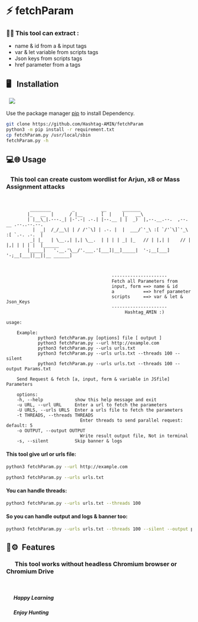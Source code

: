 

# ⚡️ fetchParam

<h3> 👨‍💻 This tool can extract : </h3>

   * name & id from a & input tags 
   * var & let variable from scripts tags 
   * Json keys from scripts tags 
   * href parameter from a tags


## 🖥 &nbsp; Installation

&nbsp;&nbsp;<img src="https://img.shields.io/badge/Python-informational?style=flat&logo=python&logoColor=white&color=blue">

Use the package manager [pip](https://pip.pypa.io/en/stable/) to install Dependency.

```bash
git clone https://github.com/Hashtag-AMIN/fetchParam
python3 -m pip install -r requirement.txt
cp fetchParam.py /usr/local/sbin
fetchParam.py -h
```


## 💻🌐&nbsp;Usage

<h3>&nbsp;&nbsp; This tool can create custom wordlist for Arjun, x8 or Mass Assignment attacks  </h3>

```text


         ________        _          __      _______
        |_   __  |      / |__       [  |    |_   __\
        | |__\_|.---._| |-'.-| .-.| |--.__ | |  _)  |,--.__.--.  ,--. __ .--..--.--.
          |  _|  /_/__\| | / /'`\] | .-. |  |  ___/`'_\ :[ `/'`\]`'_\ :[ `.-. .-.  |
         _| |_   | \__.,| |,| \__.  | | | | _| |_   // | |,| |    // | |,| | | | |  |______
        |_____|   '.__.'\__/'.___.'[___]|__]_____|  '-;__[___]   '-;__[___||__||__ ______]



                                        ---------------------
                                        Fetch all Parameters from
                                        input, form ==> name & id
                                        a           ==> href parameter
                                        scripts     ==> var & let & Json_Keys
                                        ---------------------
                                             Hashtag_AMIN :)

usage:

    Example:
            python3 fetchParam.py [options] file [ output ]
            python3 fetchParam.py --url http://example.com
            python3 fetchParam.py --urls urls.txt
            python3 fetchParam.py --urls urls.txt --threads 100 --silent
            python3 fetchParam.py --urls urls.txt --threads 100 --output Params.txt

    Send Request & fetch [a, input, form & variable in JSfile] Parameters

    options:
    -h, --help            show this help message and exit
    -u URL, --url URL     Enter a url to fetch the parameters
    -U URLS, --urls URLS  Enter a urls file to fetch the parameters
    -t THREADS, --threads THREADS
                            Enter threads to send parallel request: default: 5
    -o OUTPUT, --output OUTPUT
                            Write result output file, Not in terminal
    -s, --silent          Skip banner & logs
```

<h4> This tool give url or urls file: </h4>

```bash
python3 fetchParam.py --url http://example.com
```

```bash
python3 fetchParam.py --urls urls.txt
```

<h4> You can handle threads: </h4>

```bash
python3 fetchParam.py --urls urls.txt --threads 100
```

<h4> So you can handle output and logs & banner too: </h4>

```bash
python3 fetchParam.py --urls urls.txt --threads 100 --silent --output param.txt
```

## 🔧⚙️&nbsp; Features

<h3> &nbsp;&nbsp;&nbsp;&nbsp;&nbsp;  This tool works without headless Chromium browser or Chromium Drive  </h3>

<br>

<h5> &nbsp;&nbsp;&nbsp;&nbsp;&nbsp;  Happy Learning  </h5>
<h5> &nbsp;&nbsp;&nbsp;&nbsp;&nbsp;  Enjoy Hunting  </h5>
